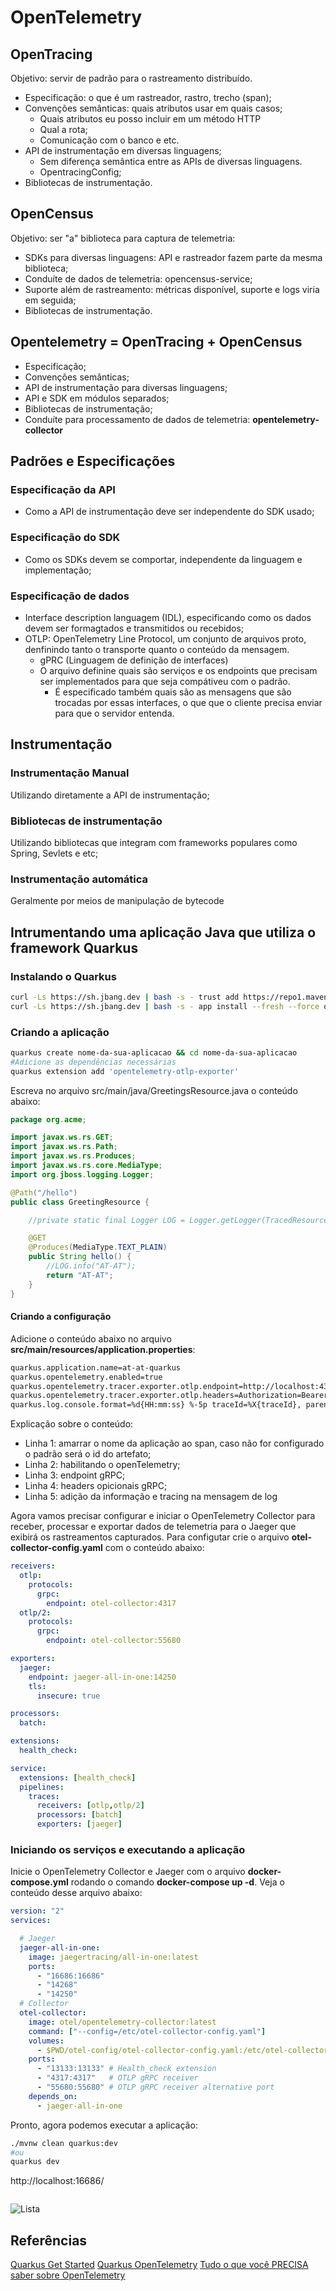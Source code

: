 # OpenTelemetry

## OpenTracing

Objetivo: servir de padrão para o rastreamento distribuído.

- Especificação: o que é um rastreador, rastro, trecho (span);
- Convenções semânticas: quais atributos usar em quais casos;
	- Quais atributos eu posso incluir em um método HTTP
	- Qual a rota;
	- Comunicação com o banco e etc.
- API de instrumentação em diversas linguagens;
	- Sem diferença semântica entre as APIs de diversas linguagens.
	- OpentracingConfig;
- Bibliotecas de instrumentação.

## OpenCensus

Objetivo: ser "a" biblioteca para captura de telemetria:

- SDKs para diversas linguagens: API e rastreador fazem parte da mesma biblioteca;
- Conduíte de dados de telemetria: opencensus-service;
- Suporte além de rastreamento: métricas disponível, suporte e logs viria em seguida;
- Bibliotecas de instrumentação.

## Opentelemetry = OpenTracing + OpenCensus

- Especificação;
- Convenções semânticas;
- API de instrumentação para diversas linguagens;
- API e SDK em módulos separados;
- Bibliotecas de instrumentação;
- Conduíte para processamento de dados de telemetria: **opentelemetry-collector**

## Padrões e Especificações

### Especificação da API

- Como a API de instrumentação deve ser independente do SDK usado;

### Especificação do SDK

- Como os SDKs devem se comportar, independente da linguagem e implementação;

### Especificação de dados

- Interface description languagem (IDL), especificando como os dados devem ser formagtados e transmitidos ou recebidos;
- OTLP: OpenTelemetry Line Protocol, um conjunto de arquivos proto, denfinindo tanto o transporte quanto o conteúdo da mensagem.
	- gPRC (Linguagem de definição de interfaces)
	- O arquivo definine quais são serviços e os endpoints que precisam ser implementados para que seja compátiveu com o padrão.
		- É especificado também quais são as mensagens que são trocadas por essas interfaces, o que que o cliente precisa enviar para que o servidor entenda.

## Instrumentação 

### Instrumentação Manual

Utilizando diretamente a API de instrumentação;

### Bibliotecas de instrumentação

Utilizando bibliotecas que integram com frameworks populares como Spring, Sevlets e etc;

### Instrumentação automática

Geralmente por meios de manipulação de bytecode

## Intrumentando uma aplicação Java que utiliza o framework Quarkus

### Instalando o Quarkus

```bash
curl -Ls https://sh.jbang.dev | bash -s - trust add https://repo1.maven.org/maven2/io/quarkus/quarkus-cli/
curl -Ls https://sh.jbang.dev | bash -s - app install --fresh --force quarkus@quarkusio
```

### Criando a aplicação

```bash
quarkus create nome-da-sua-aplicacao && cd nome-da-sua-aplicacao
#Adicione as dependências necessárias
quarkus extension add 'opentelemetry-otlp-exporter'
```

Escreva no arquivo src/main/java/GreetingsResource.java o conteúdo abaixo:

```java
package org.acme;

import javax.ws.rs.GET;
import javax.ws.rs.Path;
import javax.ws.rs.Produces;
import javax.ws.rs.core.MediaType;
import org.jboss.logging.Logger;

@Path("/hello")
public class GreetingResource {

    //private static final Logger LOG = Logger.getLogger(TracedResource.class);

    @GET
    @Produces(MediaType.TEXT_PLAIN)
    public String hello() {
        //LOG.info("AT-AT");
        return "AT-AT";
    }
}
```

#### Criando a configuração

Adicione o conteúdo abaixo no arquivo **src/main/resources/application.properties**: 

```bash
quarkus.application.name=at-at-quarkus 
quarkus.opentelemetry.enabled=true 
quarkus.opentelemetry.tracer.exporter.otlp.endpoint=http://localhost:4317 
quarkus.opentelemetry.tracer.exporter.otlp.headers=Authorization=Bearer my_secret 
quarkus.log.console.format=%d{HH:mm:ss} %-5p traceId=%X{traceId}, parentId=%X{parentId}, spanId=%X{spanId}, sampled=%X{sampled} [%c{2.}] (%t) %s%e%n
```

Explicação sobre o conteúdo:
- Linha 1: amarrar o nome da aplicação ao span, caso não for configurado o padrão será o id do artefato;
- Linha 2: habilitando o openTelemetry;
- Linha 3: endpoint gRPC;
- Linha 4: headers opicionais gRPC;
- Linha 5: adição da informação e tracing na mensagem de log

Agora vamos precisar configurar e iniciar o OpenTelemetry Collector para receber, processar e exportar dados de telemetria para o Jaeger que exibirá os rastreamentos capturados. Para configutar crie o arquivo **otel-collector-config.yaml** com o conteúdo abaixo:

```yaml
receivers:
  otlp:
    protocols:
      grpc:
        endpoint: otel-collector:4317
  otlp/2:
    protocols:
      grpc:
        endpoint: otel-collector:55680

exporters:
  jaeger:
    endpoint: jaeger-all-in-one:14250
    tls: 
      insecure: true

processors:
  batch:

extensions:
  health_check:

service:
  extensions: [health_check]
  pipelines:
    traces:
      receivers: [otlp,otlp/2]
      processors: [batch]
      exporters: [jaeger]
```

### Iniciando os serviços e executando a aplicação 

Inicie o OpenTelemetry Collector e Jaeger com o arquivo **docker-compose.yml** rodando o comando **docker-compose up -d**. Veja o conteúdo desse arquivo abaixo:

```yaml
version: "2"
services:

  # Jaeger
  jaeger-all-in-one:
    image: jaegertracing/all-in-one:latest
    ports:
      - "16686:16686"
      - "14268"
      - "14250"
  # Collector
  otel-collector:
    image: otel/opentelemetry-collector:latest
    command: ["--config=/etc/otel-collector-config.yaml"]
    volumes:
      - $PWD/otel-config/otel-collector-config.yaml:/etc/otel-collector-config.yaml
    ports:
      - "13133:13133" # Health_check extension
      - "4317:4317"   # OTLP gRPC receiver
      - "55680:55680" # OTLP gRPC receiver alternative port
    depends_on:
      - jaeger-all-in-one
```

Pronto, agora podemos executar a aplicação:

```bash
./mvnw clean quarkus:dev
#ou
quarkus dev
```

http://localhost:16686/

```bash

```

![Lista](/gifs/quarkus-app-trace.gif "")

## Referências

[Quarkus Get Started](https://quarkus.io/get-started/)
[Quarkus OpenTelemetry](https://quarkus.io/guides/opentelemetry)
[Tudo o que você PRECISA saber sobre OpenTelemetry](https://youtu.be/BVQpM01CZPI)


